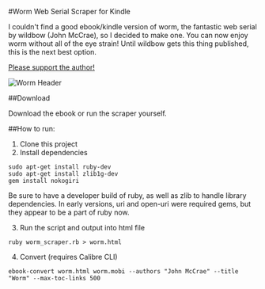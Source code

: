 #Worm Web Serial Scraper for Kindle

I couldn't find a good ebook/kindle version of worm, the fantastic web serial by wildbow (John McCrae), so I decided to make one. You can now enjoy worm without all of the eye strain! Until wildbow gets this thing published, this is the next best option.

[Please support the author!](https://parahumans.wordpress.com/support/)

![Worm Header](http://parahumans.files.wordpress.com/2011/06/cityscape2.jpg)

##Download

Download the ebook or run the scraper yourself.

##How to run:

1. Clone this project
2. Install dependencies
```command
sudo apt-get install ruby-dev
sudo apt-get install zlib1g-dev
gem install nokogiri
```
Be sure to have a developer build of ruby, as well as zlib to handle library dependencies. In early versions, uri and open-uri were required gems, but they appear to be a part of ruby now. 


3. Run the script and output into html file

```command
ruby worm_scraper.rb > worm.html
```

4. Convert (requires Calibre CLI)

```command
ebook-convert worm.html worm.mobi --authors "John McCrae" --title "Worm" --max-toc-links 500
```
